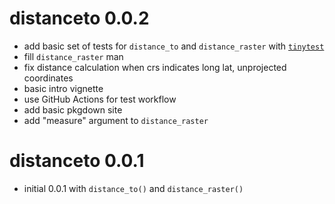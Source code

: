 # distanceto 0.0.2

* add basic set of tests for `distance_to` and `distance_raster` with [`tinytest`](https://github.com/markvanderloo/tinytest/)
* fill `distance_raster` man
* fix distance calculation when crs indicates long lat, unprojected coordinates
* basic intro vignette
* use GitHub Actions for test workflow
* add basic pkgdown site
* add "measure" argument to `distance_raster`


# distanceto 0.0.1

* initial 0.0.1 with `distance_to()` and `distance_raster()`
